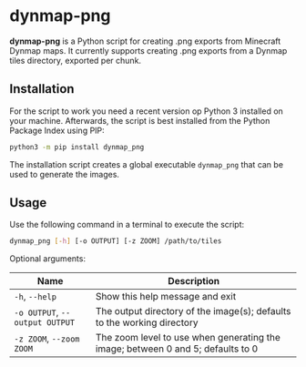 # dynmap-png

**dynmap-png** is a Python script for creating .png exports from Minecraft Dynmap maps. It currently supports creating .png exports from a Dynmap tiles directory, exported per chunk.

## Installation

For the script to work you need a recent version op Python 3 installed on your machine. Afterwards, the script is best installed from the Python Package Index using PIP:

```bash
python3 -m pip install dynmap_png
```

The installation script creates a global executable `dynmap_png` that can be used to generate the images.

## Usage

Use the following command in a terminal to execute the script:

```bash
dynmap_png [-h] [-o OUTPUT] [-z ZOOM] /path/to/tiles
```

Optional arguments:

Name | Description
--- | ---
`-h`, `--help` | Show this help message and exit
`-o OUTPUT`, `--output OUTPUT` | The output directory of the image(s); defaults to the working directory
`-z ZOOM`, `--zoom ZOOM` | The zoom level to use when generating the image; between 0 and 5; defaults to 0
